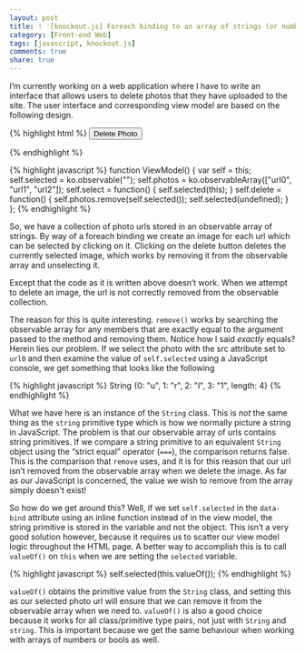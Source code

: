```yaml
---
layout: post
title: ! '[knockout.js] Foreach binding to an array of strings (or numbers, or bools…)'
category: [Front-end Web]
tags: [javascript, knockout.js]
comments: true
share: true
---
```

I’m currently working on a web application where I have to write an interface that allows users to delete photos that they have uploaded to the site. The user interface and corresponding view model are based on the following design.

{% highlight html %}
<button data-bind="click: delete">Delete Photo</button>
<div data-bind="foreach: photos">
	<div>
		<span data-bind="text: $data"></span>
		<img data-bind="attr: {src: $data}, click: $root.select" />
	</div>
</div>
{% endhighlight %}

{% highlight javascript %}
function ViewModel() {
	var self = this;
	self.selected = ko.observable("");
	self.photos = ko.observableArray(["url0", "url1", "url2"]);
	self.select = function() {
		self.selected(this);
	}
	self.delete = function() {
		self.photos.remove(self.selected());
		self.selected(undefined);
	}
};
{% endhighlight %}

So, we have a collection of photo urls stored in an observable array of strings. By way of a foreach binding we create an image for each url which can be selected by clicking on it. Clicking on the delete button deletes the currently selected image, which works by removing it from the observable array and unselecting it.

Except that the code as it is written above doesn’t work. When we attempt to delete an image, the url is not correctly removed from the observable collection.

The reason for this is quite interesting. `remove()` works by searching the observable array for any members that are exactly equal to the argument passed to the method and removing them. Notice how I said *exactly* equals? Herein lies our problem. If we select the photo with the src attribute set to `url0` and then examine the value of `self.selected` using a JavaScript console, we get something that looks like the following

{% highlight javascript %}
String {0: "u", 1: "r", 2: "l", 3: "1", length: 4}
{% endhighlight %}

What we have here is an instance of the `String` class. This is *not* the same thing as the `string` primitive type which is how we normally picture a string in JavaScript. The problem is that our observable array of urls contains string primitives. If we compare a string primitive to an equivalent `String` object using the “strict equal” operator (`===`), the comparison returns false. This is the comparison that `remove` uses, and it is for this reason that our url isn’t removed from the observable array when we delete the image. As far as our JavaScript is concerned, the value we wish to remove from the array simply doesn't exist!

So how do we get around this? Well, if we set `self.selected` in the `data-bind` attribute using an inline function instead of in the view model, the string primitive is stored in the variable and not the object. This isn’t a very good solution however, because it requires us to scatter our view model logic throughout the HTML page. A better way to accomplish this is to call `valueOf()` on `this` when we are setting the `selected` variable.

{% highlight javascript %}
self.selected(this.valueOf());
{% endhighlight %}

`valueOf()` obtains the primitive value from the `String` class, and setting this as our selected photo url will ensure that we can remove it from the observable array when we need to. `valueOf()` is also a good choice because it works for all class/primitive type pairs, not just with `String` and `string`. This is important because we get the same behaviour when working with arrays of numbers or bools as well.